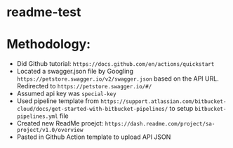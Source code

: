 # readme-test
# Methodology:
- Did Github tutorial: `https://docs.github.com/en/actions/quickstart`
- Located a swagger.json file by Googling `https://petstore.swagger.io/v2/swagger.json` based on the API URL. Redirected to `https://petstore.swagger.io/#/`
- Assumed api key was `special-key`
- Used pipeline template from `https://support.atlassian.com/bitbucket-cloud/docs/get-started-with-bitbucket-pipelines/` to setup `bitbucket-pipelines.yml` file
- Created new ReadMe proejct: `https://dash.readme.com/project/sa-project/v1.0/overview`
- Pasted in Github Action template to upload API JSON